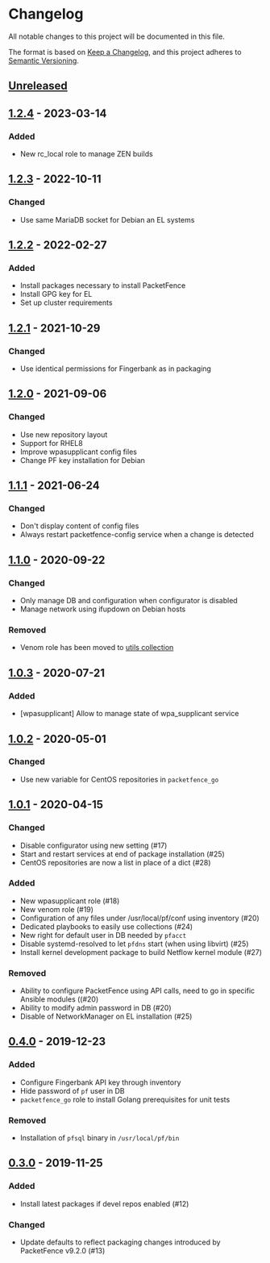 # Changelog

All notable changes to this project will be documented in this file.

The format is based on [Keep a Changelog](https://keepachangelog.com/en/1.0.0/),
and this project adheres to [Semantic Versioning](https://semver.org/spec/v2.0.0.html).

## [Unreleased]

## [1.2.4] - 2023-03-14
### Added
- New rc_local role to manage ZEN builds

## [1.2.3] - 2022-10-11
### Changed
- Use same MariaDB socket for Debian an EL systems

## [1.2.2] - 2022-02-27
### Added
- Install packages necessary to install PacketFence
- Install GPG key for EL
- Set up cluster requirements

## [1.2.1] - 2021-10-29
### Changed
- Use identical permissions for Fingerbank as in packaging

## [1.2.0] - 2021-09-06

### Changed
- Use new repository layout
- Support for RHEL8
- Improve wpasupplicant config files
- Change PF key installation for Debian

## [1.1.1] - 2021-06-24

### Changed
- Don't display content of config files
- Always restart packetfence-config service when a change is detected

## [1.1.0] - 2020-09-22

### Changed
- Only manage DB and configuration when configurator is disabled
- Manage network using ifupdown on Debian hosts

### Removed
- Venom role has been moved to [utils collection](https://github.com/inverse-inc/ansible-utils)

## [1.0.3] - 2020-07-21

### Added
- [wpasupplicant] Allow to manage state of wpa_supplicant service

## [1.0.2] - 2020-05-01

### Changed
- Use new variable for CentOS repositories in `packetfence_go`

## [1.0.1] - 2020-04-15

### Changed
- Disable configurator using new setting (#17)
- Start and restart services at end of package installation (#25)
- CentOS repositories are now a list in place of a dict (#28)

### Added
- New wpasupplicant role (#18)
- New venom role (#19)
- Configuration of any files under /usr/local/pf/conf using inventory (#20)
- Dedicated playbooks to easily use collections (#24)
- New right for default user in DB needed by `pfacct`
- Disable systemd-resolved to let `pfdns` start (when using libvirt) (#25)
- Install kernel development package to build Netflow kernel module (#27)

### Removed
- Ability to configure PacketFence using API calls, need to go in specific
  Ansible modules ((#20)
- Ability to modify admin password in DB (#20)
- Disable of NetworkManager on EL installation (#25)

## [0.4.0] - 2019-12-23

### Added
- Configure Fingerbank API key through inventory
- Hide password of `pf` user in DB
- `packetfence_go` role to install Golang prerequisites for unit tests

### Removed
- Installation of `pfsql` binary in `/usr/local/pf/bin`

## [0.3.0] - 2019-11-25

### Added
- Install latest packages if devel repos enabled (#12)

### Changed
- Update defaults to reflect packaging changes introduced by PacketFence
  v9.2.0 (#13)

[Unreleased]: https://github.com/inverse-inc/ansible-packetfence/compare/v1.2.4...HEAD
[1.2.4]: https://github.com/inverse-inc/ansible-packetfence/compare/v1.2.3...v1.2.4
[1.2.3]: https://github.com/inverse-inc/ansible-packetfence/compare/v1.2.2...v1.2.3
[1.2.2]: https://github.com/inverse-inc/ansible-packetfence/compare/v1.2.1...v1.2.2
[1.2.1]: https://github.com/inverse-inc/ansible-packetfence/compare/v1.2.0...v1.2.1
[1.2.0]: https://github.com/inverse-inc/ansible-packetfence/compare/v1.1.1...v1.2.0
[1.1.1]: https://github.com/inverse-inc/ansible-packetfence/compare/v1.1.0...v1.1.1
[1.1.0]: https://github.com/inverse-inc/ansible-packetfence/compare/v1.0.3...v1.1.0
[1.0.3]: https://github.com/inverse-inc/ansible-packetfence/compare/v1.0.2...v1.0.3
[1.0.2]: https://github.com/inverse-inc/ansible-packetfence/compare/v1.0.1...v1.0.2
[1.0.1]: https://github.com/inverse-inc/ansible-packetfence/compare/v0.4.0...v1.0.1
[0.4.0]: https://github.com/inverse-inc/ansible-packetfence/compare/v0.3.0...v0.4.0
[0.3.0]: https://github.com/inverse-inc/ansible-packetfence/compare/v0.2.0...v0.3.0

